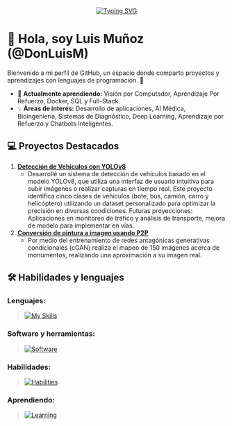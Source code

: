 <div align="center">
  <a href="https://git.io/typing-svg">
    <img src="https://readme-typing-svg.demolab.com?font=Poppins&weight=500&size=22&duration=6000&pause=1000&color=1E90FF&center=true&width=440&lines=%C2%A1Bienvenido+a+mi+perfil+de+GitHub!" alt="Typing SVG" />
  </a>
</div>

# 👋 Hola, soy Luis Muñoz (@DonLuisM)  
Bienvenido a mi perfil de GitHub, un espacio donde comparto proyectos y aprendizajes con lenguajes de programación. 🚀  

- 🌱 **Actualmente aprendiendo:** Visión por Computador, Aprendizaje Por Refuerzo, Docker, SQL y Full-Stack.
- 💡 **Áreas de interés:** Desarrollo de aplicaciones, AI Médica, Bioingeniería, Sistemas de Diagnóstico, Deep Learning, Aprendizaje por Refuerzo y Chatbots Inteligentes.   

<!-- Añadir los repositorios que me faltan -->
## 💻 Proyectos Destacados  
1. [**Detección de Vehículos con YOLOv8**](https://github.com/DonLuisM/Vehicles_detection_YOLO.git)  
   - Desarrollé un sistema de detección de vehículos basado en el modelo YOLOv8, que utiliza una interfaz de usuario intuitiva para subir imágenes o realizar capturas en tiempo real. Este proyecto identifica cinco clases de vehículos (bote, bus, camión, carro y helicóptero) utilizando un dataset personalizado para optimizar la precisión en diversas condiciones. Futuras proyecciones: Aplicaciones en monitoreo de tráfico y análisis de transporte, mejora de modelo para implementar en vías.
2. [**Conversión de pintura a imagen usando P2P**](https://github.com/DonLuisM/Pix2Pix.git)  
   - Por medio del entrenamiento de redes antagónicas generativas condicionales (cGAN) realiza el mapeo de 150 imágenes acerca de monumentos, realizando una aproximación a su imagen real.


## 🛠️ Habilidades y lenguajes
### Lenguajes:
> [![My Skills](https://skillicons.dev/icons?i=py,js,html,css,arduino)](https://skillicons.dev)

### Software y herramientas:
> [![Software](https://skillicons.dev/icons?i=tensorflow,sklearn,opencv,react,tailwind,vscode)](https://skillicons.dev)

### Habilidades:
> [![Habilities](https://skillicons.dev/icons?i=git,github)](https://skillicons.dev)

### Aprendiendo:
> [![Learning](https://skillicons.dev/icons?i=docker,mysql,threejs)](https://skillicons.dev)



<!--
## 📫 Contáctame  
- 🌐 **Portafolio:** [donluism.dev](https://tu-portafolio.com)  
- 💼 **LinkedIn:** [Luis Mejía](https://www.linkedin.com/in/tu-perfil/)  
- ✉️ **Correo:** donluis@gmail.com  
-->
